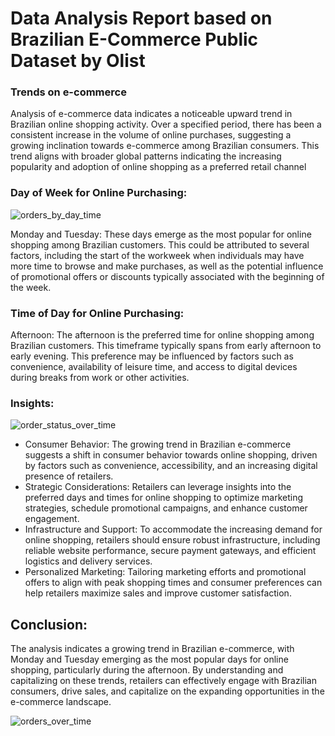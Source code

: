 # Data Analysis Report based on Brazilian E-Commerce Public Dataset by Olist


### Trends on e-commerce

Analysis of e-commerce data indicates a noticeable upward trend in Brazilian online shopping activity. Over a specified period, there has been a consistent increase in the volume of online purchases, suggesting a growing inclination towards e-commerce among Brazilian consumers. This trend aligns with broader global patterns indicating the increasing popularity and adoption of online shopping as a preferred retail channel

### Day of Week for Online Purchasing:

![orders_by_day_time](https://github.com/Marikalis/Olist-Dataset-Analysis-PowerBi/assets/63310952/f4ae2f18-99f3-4df6-8003-a201c6ddb6f7)

Monday and Tuesday: These days emerge as the most popular for online shopping among Brazilian customers. This could be attributed to several factors, including the start of the workweek when individuals may have more time to browse and make purchases, as well as the potential influence of promotional offers or discounts typically associated with the beginning of the week.

### Time of Day for Online Purchasing:

Afternoon: The afternoon is the preferred time for online shopping among Brazilian customers. This timeframe typically spans from early afternoon to early evening. This preference may be influenced by factors such as convenience, availability of leisure time, and access to digital devices during breaks from work or other activities.

### Insights:

![order_status_over_time](https://github.com/Marikalis/Olist-Dataset-Analysis-PowerBi/assets/63310952/2b73dabf-f0b0-41e0-9576-38a08321d16b)

*	Consumer Behavior: The growing trend in Brazilian e-commerce suggests a shift in consumer behavior towards online shopping, driven by factors such as convenience, accessibility, and an increasing digital presence of retailers.
*	Strategic Considerations: Retailers can leverage insights into the preferred days and times for online shopping to optimize marketing strategies, schedule promotional campaigns, and enhance customer engagement.
*	Infrastructure and Support: To accommodate the increasing demand for online shopping, retailers should ensure robust infrastructure, including reliable website performance, secure payment gateways, and efficient logistics and delivery services.
*	Personalized Marketing: Tailoring marketing efforts and promotional offers to align with peak shopping times and consumer preferences can help retailers maximize sales and improve customer satisfaction.

## Conclusion:
The analysis indicates a growing trend in Brazilian e-commerce, with Monday and Tuesday emerging as the most popular days for online shopping, particularly during the afternoon. By understanding and capitalizing on these trends, retailers can effectively engage with Brazilian consumers, drive sales, and capitalize on the expanding opportunities in the e-commerce landscape.

![orders_over_time](https://github.com/Marikalis/Olist-Dataset-Analysis-PowerBi/assets/63310952/d188ffb7-282b-4424-8c57-f20d02950637)

